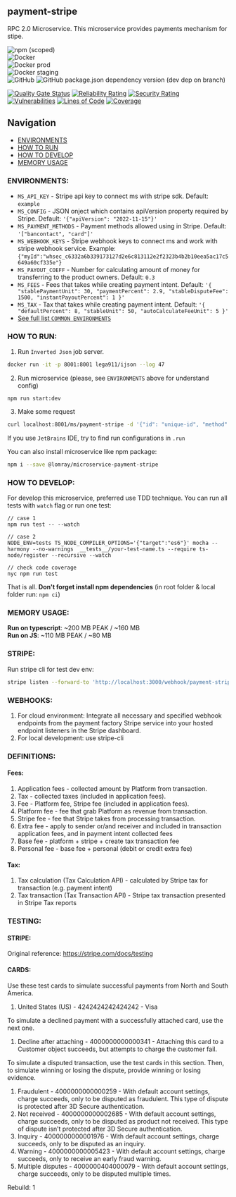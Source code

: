 payment-stripe
-------------------

RPC 2.0 Microservice.
This microservice provides payments mechanism for stipe.

![npm (scoped)](https://img.shields.io/npm/v/@lomray/microservice-payment-stripe)  
![Docker](https://img.shields.io/npm/v/@lomray/microservice-payment-stripe?label=docker)  
![Docker prod](https://img.shields.io/badge/Docker%20prod-%3Alatest-blue)  
![Docker staging](https://img.shields.io/badge/Docker%20staging-%3Alatest--staging-orange)  
![GitHub](https://img.shields.io/github/license/Lomray-Software/microservices)
![GitHub package.json dependency version (dev dep on branch)](https://img.shields.io/github/package-json/dependency-version/Lomray-Software/microservices/dev/typescript/staging)

[![Quality Gate Status](https://sonarcloud.io/api/project_badges/measure?project=microservice-payment-stripe&metric=alert_status)](https://sonarcloud.io/summary/new_code?id=microservice-payment-stripe)
[![Reliability Rating](https://sonarcloud.io/api/project_badges/measure?project=microservice-payment-stripe&metric=reliability_rating)](https://sonarcloud.io/summary/new_code?id=microservice-payment-stripe)
[![Security Rating](https://sonarcloud.io/api/project_badges/measure?project=microservice-payment-stripe&metric=security_rating)](https://sonarcloud.io/summary/new_code?id=microservice-payment-stripe)
[![Vulnerabilities](https://sonarcloud.io/api/project_badges/measure?project=microservice-payment-stripe&metric=vulnerabilities)](https://sonarcloud.io/summary/new_code?id=microservice-payment-stripe)
[![Lines of Code](https://sonarcloud.io/api/project_badges/measure?project=microservice-payment-stripe&metric=ncloc)](https://sonarcloud.io/summary/new_code?id=microservice-payment-stripe)
[![Coverage](https://sonarcloud.io/api/project_badges/measure?project=microservice-payment-stripe&metric=coverage)](https://sonarcloud.io/summary/new_code?id=microservice-payment-stripe)

## Navigation
- [ENVIRONMENTS](#environments)
- [HOW TO RUN](#how-to-run)
- [HOW TO DEVELOP](#how-to-develop)
- [MEMORY USAGE](#memory-usage)

### <a id="environments"></a>ENVIRONMENTS:
- `MS_API_KEY` - Stripe api key to connect ms with stripe sdk. Default: `example`
- `MS_CONFIG` - JSON onject which contains apiVersion property required by Stripe. Default: `'{"apiVersion": "2022-11-15"}'`
- `MS_PAYMENT_METHODS` - Payment methods allowed using in Stripe. Default: `'["bancontact", "card"]'`
- `MS_WEBHOOK_KEYS` - Stripe webhook keys to connect ms and work with stripe webhook service. Example: `{"myId":"whsec_c6332a6b339173127d2e6c813112e2f2323b4b2b10eea5ac17c5649a60cf335e"}`
- `MS_PAYOUT_COEFF` - Number for calculating amount of money for transferring to the product owners. Default: `0.3`
- `MS_FEES` - Fees that takes while creating payment intent. Default: `'{ "stablePaymentUnit": 30, "paymentPercent": 2.9, "stableDisputeFee": 1500, "instantPayoutPercent": 1 }'`
- `MS_TAX` - Tax that takes while creating payment intent. Default: `'{ "defaultPercent": 8, "stableUnit": 50, "autoCalculateFeeUnit": 5 }'`
- [See full list `COMMON ENVIRONMENTS`](https://github.com/Lomray-Software/microservice-helpers#common-environments)

### <a id="how-to-run"></a>HOW TO RUN:
1. Run `Inverted Json` job server.
```bash
docker run -it -p 8001:8001 lega911/ijson --log 47
```
2. Run microservice (please, see `ENVIRONMENTS` above for understand config)
```
npm run start:dev
```
3. Make some request
```bash
curl localhost:8001/ms/payment-stripe -d '{"id": "unique-id", "method": "demo", "params": {}}'
```

If you use `JetBrains` IDE, try to find run configurations in `.run`

You can also install microservice like npm package:
```bash
npm i --save @lomray/microservice-payment-stripe
```

### <a id="how-to-develop"></a>HOW TO DEVELOP:
For develop this microservice, preferred use TDD technique.
You can run all tests with `watch` flag or run one test:
```
// case 1
npm run test -- --watch

// case 2
NODE_ENV=tests TS_NODE_COMPILER_OPTIONS='{"target":"es6"}' mocha --harmony --no-warnings  __tests__/your-test-name.ts --require ts-node/register --recursive --watch

// check code coverage
nyc npm run test
```

That is all. **Don't forget install npm dependencies**
(in root folder & local folder run:  `npm ci`)

### <a id="memory-usage"></a>MEMORY USAGE:

__Run on typescript__: ~200 MB PEAK / ~160 MB  
__Run on JS__: ~110 MB PEAK / ~80 MB

### <a id="memory-usage"></a>STRIPE:

Run stripe cli for test dev env:

```bash
stripe listen --forward-to 'http://localhost:3000/webhook/payment-stripe.stripe.webhook/webhooktokenoooooooooooooooooooo?id=connect'
```

### <a id="webhooks"></a>WEBHOOKS:
1. For cloud environment: Integrate all necessary and specified webhook endpoints from the payment factory Stripe service
into your hosted endpoint listeners in the Stripe dashboard.
2. For local development: use stripe-cli

### <a id="definitions"></a>DEFINITIONS:
#### <a id="definitions-fees"></a>Fees:
1. Application fees - collected amount by Platform from transaction.
2. Tax - collected taxes (included in application fees).
3. Fee - Platform fee, Stripe fee (included in application fees).
4. Platform fee - fee that grab Platform as revenue from transaction.
5. Stripe fee - fee that Stripe takes from processing transaction.
6. Extra fee - apply to sender or/and receiver and included in transaction application fees,
   and in payment intent collected fees
7. Base fee - platform + stripe + create tax transaction fee
8. Personal fee - base fee + personal (debit or credit extra fee)

#### <a id="definitions-tax"></a>Tax:
1. Tax calculation (Tax Calculation API) - calculated by Stripe tax for transaction (e.g. payment intent)
2. Tax transaction (Tax Transaction API) - Stripe tax transaction presented in Stripe Tax reports

### <a id="testing"></a> TESTING:
#### <a id="testing-stripe"></a> STRIPE:
Original reference: https://stripe.com/docs/testing

#### <a id="testing-stripe-cards"></a> CARDS:

Use these test cards to simulate successful payments from North and South America.
1. United States (US)	- 4242424242424242 - Visa

To simulate a declined payment with a successfully attached card, use the next one.
1. Decline after attaching	- 4000000000000341	- Attaching this card to a Customer object succeeds, but attempts to charge the customer fail.

To simulate a disputed transaction, use the test cards in this section. Then, to simulate winning or losing the dispute, provide winning or losing evidence.
1. Fraudulent	- 4000000000000259 - With default account settings, charge succeeds, only to be disputed as fraudulent. This type of dispute is protected after 3D Secure authentication.
2. Not received	- 4000000000002685	- With default account settings, charge succeeds, only to be disputed as product not received. This type of dispute isn’t protected after 3D Secure authentication.
3. Inquiry	- 4000000000001976	- With default account settings, charge succeeds, only to be disputed as an inquiry.
4. Warning	- 4000000000005423	- With default account settings, charge succeeds, only to receive an early fraud warning.
5. Multiple disputes	- 4000000404000079	- With default account settings, charge succeeds, only to be disputed multiple times.

Rebuild: 1
